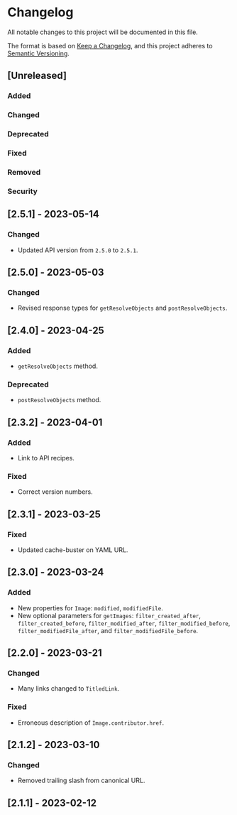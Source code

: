 # Changelog

All notable changes to this project will be documented in this file.

The format is based on [Keep a Changelog](https://keepachangelog.com/en/1.0.0/),
and this project adheres to [Semantic Versioning](https://semver.org/spec/v2.0.0.html).

## [Unreleased]

### Added

### Changed

### Deprecated

### Fixed

### Removed

### Security

## [2.5.1] - 2023-05-14

### Changed

-   Updated API version from `2.5.0` to `2.5.1`.

## [2.5.0] - 2023-05-03

### Changed

-   Revised response types for `getResolveObjects` and `postResolveObjects`.

## [2.4.0] - 2023-04-25

### Added

-   `getResolveObjects` method.

### Deprecated

-   `postResolveObjects` method.

## [2.3.2] - 2023-04-01

### Added

-   Link to API recipes.

### Fixed

-   Correct version numbers.

## [2.3.1] - 2023-03-25

### Fixed

-   Updated cache-buster on YAML URL.

## [2.3.0] - 2023-03-24

### Added

-   New properties for `Image`: `modified`, `modifiedFile`.
-   New optional parameters for `getImages`: `filter_created_after`, `filter_created_before`, `filter_modified_after`, `filter_modified_before`, `filter_modifiedFile_after`, and `filter_modifiedFile_before`.

## [2.2.0] - 2023-03-21

### Changed

-   Many links changed to `TitledLink`.

### Fixed

-   Erroneous description of `Image.contributor.href`.

## [2.1.2] - 2023-03-10

### Changed

-   Removed trailing slash from canonical URL.

## [2.1.1] - 2023-02-12
